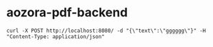 # aozora-pdf-backend

```
curl -X POST http://localhost:8080/ -d "{\"text\":\"gggggg\"}" -H "Content-Type: application/json"
```
